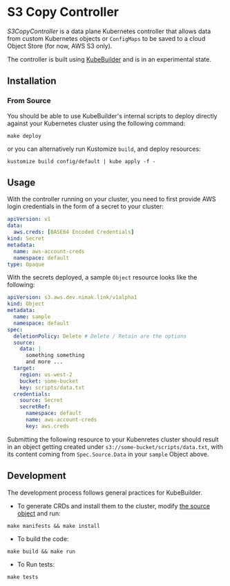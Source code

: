 # S3 Copy Controller

_S3CopyController_ is a data plane Kubernetes controller that allows data from custom
Kubernetes objects or `ConfigMaps` to be saved to a cloud Object Store (for
now, AWS S3 only).

The controller is built using [KubeBuilder](https://github.com/kubernetes-sigs/kubebuilder) and is
in an experimental state.

## Installation

### From Source

You should be able to use KubeBuilder's internal scripts to deploy directly
against your Kubernetes cluster using the following command:

```
make deploy
```

or you can alternatively run Kustomize `build`, and deploy resources:

```
kustomize build config/default | kube apply -f -
```

## Usage

With the controller running on your cluster, you need to first provide AWS login
credentials in the form of a secret to your cluster:

```yaml
apiVersion: v1
data:
  aws.creds: [BASE64 Encoded Credentials]
kind: Secret
metadata:
  name: aws-account-creds
  namespace: default
type: Opaque
```

With the secrets deployed, a sample `Object` resource looks like the following:

```yaml
apiVersion: s3.aws.dev.nimak.link/v1alpha1
kind: Object
metadata:
  name: sample
  namespace: default
spec:
  deletionPolicy: Delete # Delete / Retain are the options
  source:
    data: |
      something something
      and more ...
  target:
    region: us-west-2
    bucket: some-bucket
    key: scripts/data.txt
  credentials:
    source: Secret
    secretRef:
      namespace: default
      name: aws-account-creds
      key: aws.creds
```

Submitting the following resource to your Kubenretes cluster should result in an
object getting created under `s3://some-bucket/scripts/data.txt`, with its
content coming from `Spec.Source.Data` in your `sample` Object above.

## Development

The development process follows general practices for KubeBuilder.

- To generate CRDs and install them to the cluster, modify [the source
  object](/api/v1alpha1/object_types.go) and run:

```
make manifests && make install
```

- To build the code:

```
make build && make run
```

- To Run tests:
```
make tests
```
